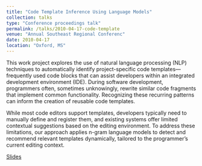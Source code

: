 ```yaml
---
title: "Code Template Inference Using Language Models"
collection: talks
type: "Conference proceedings talk"
permalink: /talks/2010-04-17-code-template
venue: "Annual Southeast Regional Conferenc"
date: 2010-04-17
location: "Oxford, MS"
---
```




This work project explores the use of natural language processing (NLP) techniques to automatically identify project-specific code templates—frequently used code blocks that can assist developers within an integrated development environment (IDE). During software development, programmers often, sometimes unknowingly, rewrite similar code fragments that implement common functionality. Recognizing these recurring patterns can inform the creation of reusable code templates.

While most code editors support templates, developers typically need to manually define and register them, and existing systems offer limited contextual suggestions based on the editing environment. To address these limitations, our approach applies n-gram language models to detect and recommend relevant templates dynamically, tailored to the programmer’s current editing context.

[Slides](/files/acmse2010.pdf)